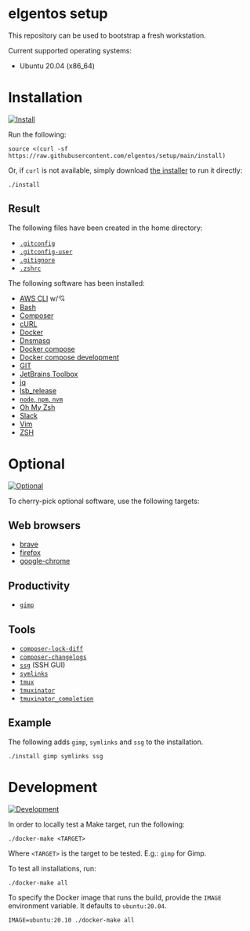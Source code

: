 # elgentos setup

This repository can be used to bootstrap a fresh workstation.

Current supported operating systems:

- Ubuntu 20.04 (x86_64)

# Installation

[![Install](https://github.com/elgentos/setup/workflows/Install/badge.svg)](https://github.com/elgentos/setup/actions?query=workflow%3A%22Install%22)


Run the following:

```
source <(curl -sf https://raw.githubusercontent.com/elgentos/setup/main/install)
```

Or, if `curl` is not available, simply download
[the installer](https://raw.githubusercontent.com/elgentos/setup/main/install)
to run it directly:

```
./install
```

## Result

The following files have been created in the home directory:

- [`.gitconfig`](https://git-scm.com/book/en/v2/Customizing-Git-Git-Configuration)
- [`.gitconfig-user`](https://git-scm.com/book/en/v2/Customizing-Git-Git-Configuration)
- [`.gitignore`](https://git-scm.com/docs/gitignore)
- [`.zshrc`](http://zsh.sourceforge.net/Doc/Release/Files.html#Files)

The following software has been installed:

- [AWS CLI](https://gist.github.com/JeroenBoersma/87e29fd4aa06ec42216c80a6e3649fa5) w/💘
- [Bash](https://www.gnu.org/software/bash/)
- [Composer](https://getcomposer.org/)
- [cURL](https://curl.haxx.se/)
- [Docker](https://www.docker.com/)
- [Dnsmasq](http://www.thekelleys.org.uk/dnsmasq/doc.html)
- [Docker compose](https://docs.docker.com/compose/)
- [Docker compose development](https://github.com/JeroenBoersma/docker-compose-development)
- [GIT](https://git-scm.com/)
- [JetBrains Toolbox](https://www.jetbrains.com/toolbox-app/)
- [jq](https://stedolan.github.io/jq/)
- [lsb_release](https://refspecs.linuxfoundation.org/LSB_3.0.0/LSB-PDA/LSB-PDA/lsbrelease.html)
- [`node`, `npm`, `nvm`](https://nodejs.org/)
- [Oh My Zsh](https://ohmyz.sh/)
- [Slack](https://slack.com/)
- [Vim](https://www.vim.org/)
- [ZSH](https://www.zsh.org/)

# Optional

[![Optional](https://github.com/elgentos/setup/workflows/Optional/badge.svg)](https://github.com/elgentos/setup/actions?query=workflow%3A%22Optional%22)

To cherry-pick optional software, use the following targets:

## Web browsers

- [brave](https://brave.com/)
- [firefox](https://www.mozilla.org/en-US/firefox/)
- [google-chrome](https://www.google.com/chrome/)

## Productivity

- [`gimp`](https://www.gimp.org/)

## Tools

- [`composer-lock-diff`](https://packagist.org/packages/davidrjonas/composer-lock-diff)
- [`composer-changelogs`](https://packagist.org/packages/pyrech/composer-changelogs)
- [`ssg`](https://github.com/elgentos/ssg-js) (SSH GUI)
- [`symlinks`](https://tracker.debian.org/pkg/symlinks)
- [`tmux`](https://tracker.debian.org/pkg/tmux)
- [`tmuxinator`](https://tracker.debian.org/pkg/tmuxinator)
- [`tmuxinator_completion`](https://github.com/tmuxinator/tmuxinator/tree/master/completion)

## Example

The following adds `gimp`, `symlinks` and `ssg` to the installation.

```
./install gimp symlinks ssg
```

# Development

[![Development](https://github.com/elgentos/setup/workflows/Development/badge.svg)](https://github.com/elgentos/setup/actions?query=workflow%3A%22Develpoment%22)

In order to locally test a Make target, run the following:

```
./docker-make <TARGET>
```

Where `<TARGET>` is the target to be tested. E.g.: `gimp` for Gimp.

To test all installations, run:

```
./docker-make all
```

To specify the Docker image that runs the build, provide the `IMAGE` environment
variable. It defaults to `ubuntu:20.04`.

```
IMAGE=ubuntu:20.10 ./docker-make all
```
